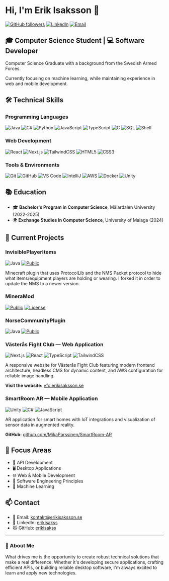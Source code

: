 # Hi, I'm Erik Isaksson 👋

[![GitHub followers](https://img.shields.io/github/followers/erikisakss?label=Follow&style=social)](https://github.com/erikisakss)
[![LinkedIn](https://img.shields.io/badge/LinkedIn-Erik_Isaksson-0077B5?style=flat&logo=linkedin)](https://linkedin.com/in/erikisakss)
[![Email](https://img.shields.io/badge/Email-kontakt@erikisaksson.se-D14836?style=flat&logo=gmail&logoColor=white)](mailto:kontakt@erikisaksson.se)

## 🎓 Computer Science Student | 💻 Software Developer

Computer Science Graduate with a background from the Swedish Armed Forces.

Currently focusing on machine learning, while maintaining experience in web and mobile development.

## 🛠️ Technical Skills

### Programming Languages
![Java](https://img.shields.io/badge/Java-ED8B00?style=for-the-badge&logo=openjdk&logoColor=white)
![C#](https://img.shields.io/badge/C%23-239120?style=for-the-badge&logo=csharp&logoColor=white)
![Python](https://img.shields.io/badge/Python-3776AB?style=for-the-badge&logo=python&logoColor=white)
![JavaScript](https://img.shields.io/badge/JavaScript-F7DF1E?style=for-the-badge&logo=javascript&logoColor=black)
![TypeScript](https://img.shields.io/badge/TypeScript-007ACC?style=for-the-badge&logo=typescript&logoColor=white)
![C](https://img.shields.io/badge/C-00599C?style=for-the-badge&logo=c&logoColor=white)
![SQL](https://img.shields.io/badge/SQL-4479A1?style=for-the-badge&logo=mysql&logoColor=white)
![Shell](https://img.shields.io/badge/Shell-121011?style=for-the-badge&logo=gnu-bash&logoColor=white)

### Web Development
![React](https://img.shields.io/badge/React-20232A?style=for-the-badge&logo=react&logoColor=61DAFB)
![Next.js](https://img.shields.io/badge/Next.js-000000?style=for-the-badge&logo=nextdotjs&logoColor=white)
![TailwindCSS](https://img.shields.io/badge/TailwindCSS-38B2AC?style=for-the-badge&logo=tailwind-css&logoColor=white)
![HTML5](https://img.shields.io/badge/HTML5-E34F26?style=for-the-badge&logo=html5&logoColor=white)
![CSS3](https://img.shields.io/badge/CSS3-1572B6?style=for-the-badge&logo=css3&logoColor=white)

### Tools & Environments
![Git](https://img.shields.io/badge/Git-F05032?style=for-the-badge&logo=git&logoColor=white)
![GitHub](https://img.shields.io/badge/GitHub-181717?style=for-the-badge&logo=github&logoColor=white)
![VS Code](https://img.shields.io/badge/VS_Code-007ACC?style=for-the-badge&logo=visual-studio-code&logoColor=white)
![IntelliJ](https://img.shields.io/badge/IntelliJ-000000?style=for-the-badge&logo=intellij-idea&logoColor=white)
![AWS](https://img.shields.io/badge/AWS-232F3E?style=for-the-badge&logo=amazon-aws&logoColor=white)
![Docker](https://img.shields.io/badge/Docker-2496ED?style=for-the-badge&logo=docker&logoColor=white)
![Unity](https://img.shields.io/badge/Unity-100000?style=for-the-badge&logo=unity&logoColor=white)

## 📚 Education
- 🎓 **Bachelor's Program in Computer Science**, Mälardalen University (2022-2025)
- 🌍 **Exchange Studies in Computer Science**, University of Malaga (2024)

## 🚀 Current Projects

### InvisiblePlayerItems
![Java](https://img.shields.io/badge/Java-ED8B00?style=flat&logo=openjdk&logoColor=white)
[![Public](https://img.shields.io/badge/Public-4CAF50?style=flat)](https://github.com/erikisakss/InvisiblePlayerItems)

Minecraft plugin that uses ProtocolLib and the NMS Packet protocol to hide what items/equipment players are holding or wearing. I forked it in order to update the NMS to a newer version.

### MineraMod
[![Public](https://img.shields.io/badge/Public-4CAF50?style=flat)](https://github.com/erikisakss/MineraMod)
[![License](https://img.shields.io/badge/License-GNU_GPL_v3-blue?style=flat)](https://www.gnu.org/licenses/gpl-3.0)

### NorseCommunityPlugin
![Java](https://img.shields.io/badge/Java-ED8B00?style=flat&logo=openjdk&logoColor=white)
[![Public](https://img.shields.io/badge/Public-4CAF50?style=flat)](https://github.com/erikisakss/NorseCommunityPlugin)

### Västerås Fight Club — Web Application
![Next.js](https://img.shields.io/badge/Next.js-000000?style=flat&logo=nextdotjs&logoColor=white)
![React](https://img.shields.io/badge/React-20232A?style=flat&logo=react&logoColor=61DAFB)
![TypeScript](https://img.shields.io/badge/TypeScript-007ACC?style=flat&logo=typescript&logoColor=white)
![TailwindCSS](https://img.shields.io/badge/TailwindCSS-38B2AC?style=flat&logo=tailwind-css&logoColor=white)

A responsive website for Västerås Fight Club featuring modern frontend architecture, headless CMS for dynamic content, and AWS configuration for reliable image handling.

**Visit the website:** [vfc.erikisaksson.se](https://vfc.erikisaksson.se)

### SmartRoom AR — Mobile Application
![Unity](https://img.shields.io/badge/Unity-100000?style=flat&logo=unity&logoColor=white)
![C#](https://img.shields.io/badge/C%23-239120?style=flat&logo=csharp&logoColor=white)
![JavaScript](https://img.shields.io/badge/JavaScript-F7DF1E?style=flat&logo=javascript&logoColor=black)

AR application for smart homes with IoT integrations and visualization of sensor data in augmented reality.

**GitHub:** [github.com/MikaParssinen/SmartRoom-AR](https://github.com/MikaParssinen/SmartRoom-AR)

## 🌟 Focus Areas

- 🔌 API Development
- 🖥️ Desktop Applications
- 🌐 Web & Mobile Development
- 🔧 Software Engineering Principles
- 🧠 Machine Learning

## 📫 Contact

- 📧 Email: [kontakt@erikisaksson.se](mailto:kontakt@erikisaksson.se)
- 💼 LinkedIn: [erikisakss](https://linkedin.com/in/erikisakss)
- 🐱 GitHub: [erikisakss](https://github.com/erikisakss)

---

### 💬 About Me
What drives me is the opportunity to create robust technical solutions that make a real difference. Whether it's developing secure applications, crafting efficient APIs, or building reliable desktop software, I'm always excited to learn and apply new technologies.
